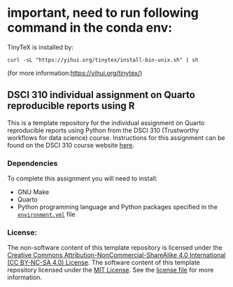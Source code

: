 # important, need to run following command in the conda env:
TinyTeX is installed by:

```
curl -sL "https://yihui.org/tinytex/install-bin-unix.sh" | sh
```


(for more information:https://yihui.org/tinytex/)

## DSCI 310 individual assignment on Quarto reproducible reports using R

This is a template repository 
for the individual assignment on Quarto reproducible reports using Python
from the DSCI 310 (Trustworthy workflows for data science) course.
Instructions for this assignment can be found on the DSCI 310 course website 
[here](https://ubc-dsci.github.io/dsci-310-student/individual_assignment4).

### Dependencies

To complete this assignment you will need to install:
- GNU Make
- Quarto
- Python programming language and Python packages specified in the [`environment.yml`](environment.yml) file

### License:
The non-software content of this template repository is licensed under the 
[Creative Commons Attribution-NonCommercial-ShareAlike 4.0 International (CC BY-NC-SA 4.0) License](https://creativecommons.org/licenses/by-nc-sa/4.0/). 
The software content of this template repository licensed under the [MIT License](https://spdx.org/licenses/MIT.html). See the [license file](LICENSE.md) for more information.
